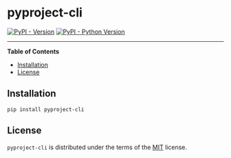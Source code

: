 # pyproject-cli

[![PyPI - Version](https://img.shields.io/pypi/v/pyproject-cli.svg)](https://pypi.org/project/pyproject-cli)
[![PyPI - Python Version](https://img.shields.io/pypi/pyversions/pyproject-cli.svg)](https://pypi.org/project/pyproject-cli)

-----

**Table of Contents**

- [Installation](#installation)
- [License](#license)

## Installation

```console
pip install pyproject-cli
```

## License

`pyproject-cli` is distributed under the terms of the [MIT](https://spdx.org/licenses/MIT.html) license.
